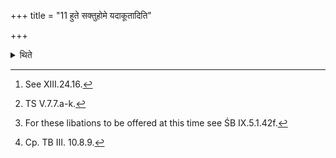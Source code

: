 +++
title = "11 हुते सक्तुहोमे यदाकूतादिति"

+++

<details><summary>थिते</summary>

11. After the offering of Barley-flour is done,[^1] with yadākūtāt...[^2] having offered ten libations (of ghee),[^3] then having come down from the fire-altar-building he stands near praising it with punarmanah punarāyuḥ....[^4] 

[^1]: See XIII.24.16.  

[^2]: TS V.7.7.a-k.  

[^3]: For these libations to be offered at this time see ŚB IX.5.1.42f.  

[^4]: Cp. TB III. 10.8.9.  
</details>
